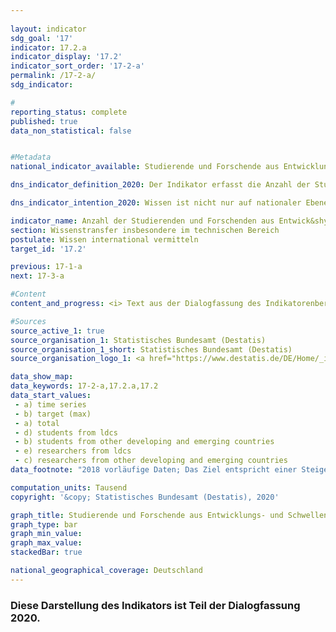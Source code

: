 ```yaml
---
                   
layout: indicator                   
sdg_goal: '17'                   
indicator: 17.2.a                   
indicator_display: '17.2'                   
indicator_sort_order: '17-2-a'                   
permalink: /17-2-a/                   
sdg_indicator:                    

#                   
reporting_status: complete                   
published: true                   
data_non_statistical: false                   


#Metadata                   
national_indicator_available: Studierende und Forschende aus Entwicklungs- und Schwellenländern in Deutschland                   

dns_indicator_definition_2020: Der Indikator erfasst die Anzahl der Studierenden und Forschenden aus Entwicklungs- und Schwellenländern pro Jahr beziehungsweise Semester. Hierbei wird die Anzahl der Studierenden und Forschenden aus den am wenigsten entwickelten Ländern (Least Developed Countries, LDCs) gesondert ausgewiesen.                   

dns_indicator_intention_2020: Wissen ist nicht nur auf nationaler Ebene, sondern auch im globalen Maßstab ein zentraler Treiber nachhaltiger Entwicklung. Die Stärkung des internationalen Wissensaustauschs durch Deutschland ist hierfür eine wichtige Maßnahme. Ziel der Bundesregierung ist es deshalb, die Summe der Studierenden und Forschenden aus Entwicklungs- und Schwellenländern von 2015 bis 2020 um 10&nbsp;% zu steigern und die Anzahl anschließend zu verstetigen.                   

indicator_name: Anzahl der Studierenden und Forschenden aus Entwick&shy;lungs&shy;ländern sowie LDCs pro Jahr                   
section: Wissenstransfer insbesondere im technischen Bereich                   
postulate: Wissen international vermitteln                   
target_id: '17.2'                   

previous: 17-1-a                   
next: 17-3-a                   

#Content                    
content_and_progress: <i> Text aus der Dialogfassung des Indikatorenberichts 2020</i><br><br>Datengrundlage des Indikators ist sowohl die Studierendenstatistik als auch die Statistik des Hochschulpersonals des Statistischen Bundesamtes. Beides sind Vollerhebungen auf der Basis der Verwaltungsdaten der Hochschulen. Der Indikator umfasst die Studierenden im Wintersemester des jeweiligen Jahres. Die Hochschulen greifen dafür zum Erhebungsstichtag die für die Statistik erforderlichen Daten aus ihrem Verwaltungsprogramm ab. Die Forschenden werden zum Stichtag 1. Dezember erhoben. Unter Forschenden wird hierbei das haupt- und nebenberufliche wissenschaftliche Personal an deutschen Hochschulen (ohne studentische Hilfskräfte) verstanden. Promotionsstudierende, die als Studierende an einer Hochschule immatrikuliert sind und zugleich als wissenschaftliches Personal arbeiten, können zu Doppelzählungen im Indikator führen.<br><br>Die Gesamtzahl aller Studierenden und Forschenden aus Entwicklungs- und Schwellenländern an deutschen Hochschulen im Jahr 2018 betrug rund 267 Tausend. Mit 92,8&nbsp;% machten dabei die Studierenden den weitaus größeren Anteil am Wert des Indikators aus.<br><br>Im Wintersemester 2018/19 waren 248&nbsp;134 Studierende aus Entwicklungs- und Schwellenländern an deutschen Hochschulen immatrikuliert. Das entspricht 8,7&nbsp;% aller Immatrikulierten. Die Anzahl der Studierenden aus Entwicklungs- und Schwellenländern ist seit 2005 (134&nbsp;462 Studierende) stetig gestiegen – nur im Jahr 2007 gab es einen Rückgang. Der Anstieg im Wintersemester 2018/19 im Vergleich zum Vorjahr (rund 230 Tausend Studierende im Wintersemester 2017/18) lag bei 7,9&nbsp;%. Im Wintersemester 2018/19 kamen 11&nbsp;525 Studierende aus LDCs und somit 9,0&nbsp;% mehr als im Vorjahr.<br><br>Von den Studierenden aus Entwicklungs- und Schwellenländern kamen 42&nbsp;676 aus China, 39&nbsp;634 aus der Türkei sowie 20&nbsp;810 Studierende aus Indien. Insgesamt waren 42,5&nbsp;% davon Studentinnen. Während aus den europäischen Entwicklungs- und Schwellenländern mit 53,9&nbsp;% Studentinnen etwa gleich viele Frauen und Männer in Deutschland studieren, kommen aus Ozeanien etwas mehr als ein Fünftel Studentinnen (22,2&nbsp;%). Unter den Studierenden aus LDCs betrug der Frauenanteil rund ein Viertel (26,6&nbsp;%).<br><br>Im Jahr 2018 waren rund 19 Tausend Forscherinnen und Forscher aus Entwicklungs- und Schwellenländern Teil des wissenschaftlichen Personals an deutschen Hochschulen. Damit machten diese einen Anteil von 4,8&nbsp;% am gesamten wissenschaftlichen Personal an deutschen Hochschulen aus. Der Anteil von Forschenden aus Entwicklungs- und Schwellenländern ist damit deutlich geringer als der Anteil unter den Studierenden. Im Vergleich zum Vorjahr ist ihre Anzahl um 8,9&nbsp;% gestiegen, seit 2005 hat sie sich verdreifacht. 687 Forschende kamen im Jahr 2018 aus LDCs (0,2&nbsp;% des gesamten wissenschaftlichen Personals). Im Vorjahr waren es 649 Forschende. Dies entspricht einem Zuwachs von 5,9&nbsp;%.<br><br>Das angestrebte Ziel, die Summe der Studierenden und Forschenden aus Entwicklungs- und Schwellenländern um 10&nbsp;% gegenüber dem Jahr 2015 (215 Tausend) zu steigern, wurde bereits im Jahr 2017 erreicht.                   

#Sources
source_active_1: true                           
source_organisation_1: Statistisches Bundesamt (Destatis)                           
source_organisation_1_short: Statistisches Bundesamt (Destatis)                           
source_organisation_logo_1: <a href="https://www.destatis.de/DE/Home/_inhalt.html"><img src="https://g205sdgs.github.io/sdg-indicators/public/logos/destatis.png" alt="Logo Statistisches Bundesamt (Destatis)" title="Klicken Sie hier um zu der Homepage der Organisation zu gelangen" /></a>

data_show_map:                    
data_keywords: 17-2-a,17.2.a,17.2                   
data_start_values: 
 - a) time series
 - b) target (max)
 - a) total
 - d) students from ldcs
 - b) students from other developing and emerging countries
 - e) researchers from ldcs
 - c) researchers from other developing and emerging countries                   
data_footnote: "2018 vorläufige Daten; Das Ziel entspricht einer Steigerung der Anzahl der Studierenden und Forschenden um 10&nbsp;% gegenüber 2015 in 2020; LDCs (Least Developed Countries): Am wenigsten entwickelte Länder"                   

computation_units: Tausend                   
copyright: '&copy; Statistisches Bundesamt (Destatis), 2020'                   

graph_title: Studierende und Forschende aus Entwicklungs- und Schwellenländern in Deutschland                   
graph_type: bar                   
graph_min_value:                    
graph_max_value:                    
stackedBar: true                   

national_geographical_coverage: Deutschland                   
---
```

<div>                       
  <div class="my-header">                       
    <h3> <span style="text-align: center"><i class="fa fa-exclamation-triangle" aria-hidden="true"></i> Diese Darstellung des Indikators ist Teil der Dialogfassung 2020. <i class="fa fa-exclamation-triangle" aria-hidden="true"></i></span>                       
    </h3>                       
  </div>                       
</div>